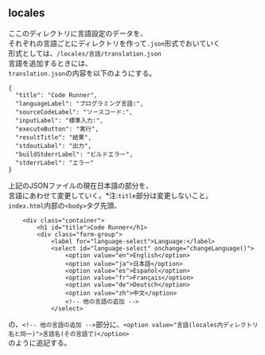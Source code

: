 ## locales
ここのディレクトリに言語設定のデータを、<br>
それぞれの言語ごとにディレクトリを作って```.json```形式でおいていく<br>
形式としては、```/locales/言語/translation.json```<br>
言語を追加するときには、<br>
```translation.json```の内容を以下のようにする。
```
{
  "title": "Code Runner",
  "languageLabel": "プログラミング言語:",
  "sourceCodeLabel": "ソースコード:",
  "inputLabel": "標準入力:",
  "executeButton": "実行",
  "resultTitle": "結果",
  "stdoutLabel": "出力",
  "buildStderrLabel": "ビルドエラー",
  "stderrLabel": "エラー"
}
```
上記のJSONファイルの現在日本語の部分を、<br>
言語にあわせて変更していく。*注:```title```部分は変更しないこと。<br>
```index.html```内部の```<body>```タグ先頭、
```
    <div class="container">
        <h1 id="title">Code Runner</h1>
        <div class="form-group">
            <label for="language-select">Language:</label>
            <select id="language-select" onchange="changeLanguage()">
                <option value="en">English</option>
                <option value="ja">日本語</option>
                <option value="es">Español</option>
                <option value="fr">Français</option>
                <option value="de">Deutsch</option>
                <option value="zh">中文</option>
                <!-- 他の言語の追加 -->
            </select>
```
の、```<!-- 他の言語の追加 -->```部分に、```<option value="言語(locales内ディレクトリ名と同一)">言語名(その言語で)</option>```<br>
のように追記する。
